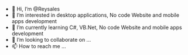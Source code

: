 - 👋 Hi, I’m @Reysales
- 👀 I’m interested in desktop applications, No code Website and mobile apps development
- 🌱 I’m currently learning C#, VB.Net, No code Website and mobile apps development
- 💞️ I’m looking to collaborate on ...
- 📫 How to reach me ...

<!---
Reysales/Reysales is a ✨ special ✨ repository because its `README.md` (this file) appears on your GitHub profile.
You can click the Preview link to take a look at your changes.
--->

